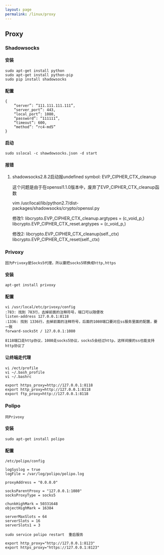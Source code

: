 ```yaml
---
layout: page
permalink: /linux/proxy
---
```


## Proxy

### Shadowsocks

#### 安装

    sudo apt-get install python
    sudo apt-get install python-pip 
    sudo pip install shadowsocks

#### 配置

    { 
        “server”: “111.111.111.111”, 
        “server_port”: 443, 
        “local_port”: 1080, 
        “password”: “111111”, 
        “timeout”: 600, 
        “method”: “rc4-md5” 
    }

#### 启动
    
    sudo sslocal -c shawdowsocks.json -d start

#### 报错

1. shadowsocks2.8.2启动报undefined symbol: EVP_CIPHER_CTX_cleanup

    这个问题是由于在openssl1.1.0版本中，废弃了EVP_CIPHER_CTX_cleanup函数

    vim /usr/local/lib/python2.7/dist-packages/shadowsocks/crypto/openssl.py

    修改1: libcrypto.EVP_CIPHER_CTX_cleanup.argtypes = (c_void_p,) 
           libcrypto.EVP_CIPHER_CTX_reset.argtypes = (c_void_p,)

    修改2: libcrypto.EVP_CIPHER_CTX_cleanup(self._ctx) 
           libcrypto.EVP_CIPHER_CTX_reset(self._ctx)

### Privoxy
    因为Privoxy是Socks5代理，所以要把socks5转换成http,https

#### 安装

    apt-get install privoxy

#### 配置

    vi /usr/local/etc/privoxy/config
    :783: 找到 783行，去掉前面的注释符号，端口可以随便改
    listen-address 127.0.0.1:8118
    :1336: 找到 1336行，去掉前面的注释符号，后面的1080端口要对应ss服务里面的配置，要一致
    forward-socks5t / 127.0.0.1:1080

    8118端口走http协议，1080走socks5协议，socks5会经过http，这样间接的ss也能支持http协议了

#### 让终端走代理

    vi /ect/profile
    vi ~/.bash_profile
    vi ~/.bashrc
    
    export https_proxy=http://127.0.0.1:8118
    export http_proxy=http://127.0.0.1:8118
    export ftp_proxy=http://127.0.0.1:8118

### Polipo
    同Privoxy

#### 安装

    sudo apt-get install polipo  

#### 配置

    /etc/polipo/config

    logSyslog = true
    logFile = /var/log/polipo/polipo.log
    
    proxyAddress = "0.0.0.0"
    
    socksParentProxy = "127.0.0.1:1080"
    socksProxyType = socks5
    
    chunkHighMark = 50331648
    objectHighMark = 16384
    
    serverMaxSlots = 64
    serverSlots = 16
    serverSlots1 = 3

    sudo service polipo restart  重启服务

    export http_proxy="http://127.0.0.1:8123"  
    export https_proxy="https://127.0.0.1:8123" 


